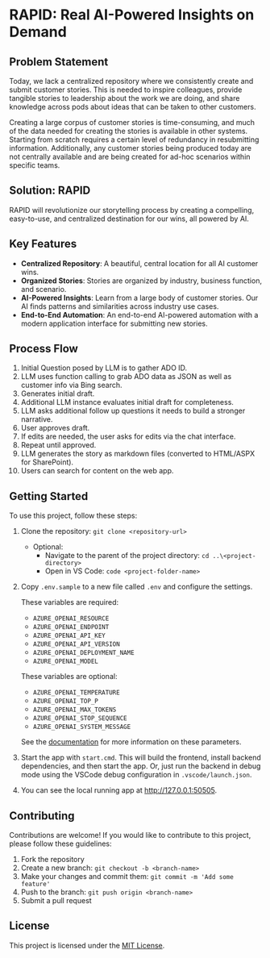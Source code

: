 # RAPID: Real AI-Powered Insights on Demand

## Problem Statement

Today, we lack a centralized repository where we consistently create and submit customer stories. This is needed to inspire colleagues, provide tangible stories to leadership about the work we are doing, and share knowledge across pods about ideas that can be taken to other customers.

Creating a large corpus of customer stories is time-consuming, and much of the data needed for creating the stories is available in other systems. Starting from scratch requires a certain level of redundancy in resubmitting information. Additionally, any customer stories being produced today are not centrally available and are being created for ad-hoc scenarios within specific teams.

## Solution: RAPID

RAPID will revolutionize our storytelling process by creating a compelling, easy-to-use, and centralized destination for our wins, all powered by AI.

## Key Features

- **Centralized Repository**: A beautiful, central location for all AI customer wins.
- **Organized Stories**: Stories are organized by industry, business function, and scenario.
- **AI-Powered Insights**: Learn from a large body of customer stories. Our AI finds patterns and similarities across industry use cases.
- **End-to-End Automation**: An end-to-end AI-powered automation with a modern application interface for submitting new stories.

## Process Flow

1. Initial Question posed by LLM is to gather ADO ID.
2. LLM uses function calling to grab ADO data as JSON as well as customer info via Bing search.
3. Generates initial draft.
4. Additional LLM instance evaluates initial draft for completeness.
5. LLM asks additional follow up questions it needs to build a stronger narrative.
6. User approves draft.
7. If edits are needed, the user asks for edits via the chat interface.
8. Repeat until approved.
9. LLM generates the story as markdown files (converted to HTML/ASPX for SharePoint).
10. Users can search for content on the web app.

## Getting Started

To use this project, follow these steps:

1. Clone the repository: `git clone <repository-url>`
   - Optional: 
     - Navigate to the parent of the project directory: `cd ..\<project-directory>`
     - Open in VS Code: `code <project-folder-name>`
2. Copy `.env.sample` to a new file called `.env` and configure the settings.
    
    These variables are required:
    - `AZURE_OPENAI_RESOURCE`
    - `AZURE_OPENAI_ENDPOINT`
    - `AZURE_OPENAI_API_KEY`
    - `AZURE_OPENAI_API_VERSION`
    - `AZURE_OPENAI_DEPLOYMENT_NAME`
    - `AZURE_OPENAI_MODEL`

    These variables are optional:
    - `AZURE_OPENAI_TEMPERATURE`
    - `AZURE_OPENAI_TOP_P`
    - `AZURE_OPENAI_MAX_TOKENS`
    - `AZURE_OPENAI_STOP_SEQUENCE`
    - `AZURE_OPENAI_SYSTEM_MESSAGE`

    See the [documentation](https://learn.microsoft.com/en-us/azure/cognitive-services/openai/reference#example-response-2) for more information on these parameters.

3. Start the app with `start.cmd`. This will build the frontend, install backend dependencies, and then start the app. Or, just run the backend in debug mode using the VSCode debug configuration in `.vscode/launch.json`.

4. You can see the local running app at http://127.0.0.1:50505.

## Contributing

Contributions are welcome! If you would like to contribute to this project, please follow these guidelines:

1. Fork the repository
2. Create a new branch: `git checkout -b <branch-name>`
3. Make your changes and commit them: `git commit -m 'Add some feature'`
4. Push to the branch: `git push origin <branch-name>`
5. Submit a pull request

## License

This project is licensed under the [MIT License](LICENSE).
